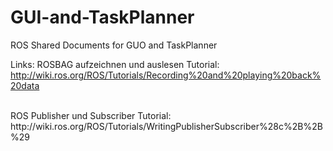 # GUI-and-TaskPlanner
ROS  Shared Documents for GUO and TaskPlanner

Links:
ROSBAG aufzeichnen und auslesen Tutorial:
http://wiki.ros.org/ROS/Tutorials/Recording%20and%20playing%20back%20data

<br>
ROS Publisher und Subscriber Tutorial:
http://wiki.ros.org/ROS/Tutorials/WritingPublisherSubscriber%28c%2B%2B%29
